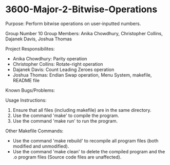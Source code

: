 # 3600-Major-2-Bitwise-Operations

Purpose: Perform bitwise operations on user-inputted numbers.

Group Number 10
Group Members: Anika Chowdhury, Christopher Collins, Dajanek Davis, Joshua Thomas

Project Responsibilites:
- Anika Chowdhury: Parity operation
- Christopher Collins: Rotate-right operation
- Dajanek Davis: Count Leading Zeroes operation
- Joshua Thomas: Endian Swap operation, Menu System, makefile, README file

Known Bugs/Problems:

Usage Instructions:
1. Ensure that all files (including makefile) are in the same directory.
2. Use the command 'make' to compile the program.
3. Use the command 'make run' to run the program. 

Other Makefile Commands: 
- Use the command 'make rebuild' to recompile all program files (both modified and unmodified).
- Use the command 'make clean' to delete the compiled program and the .o program files (Source code files are unaffected).
